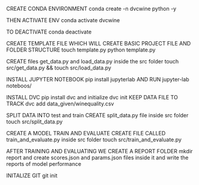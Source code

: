 CREATE CONDA ENVIRONMENT
conda create -n dvcwine python -y

THEN ACTIVATE ENV
conda activate dvcwine

TO DEACTIVATE
conda deactivate

CREATE TEMPLATE FILE WHICH WILL CREATE BASIC PROJECT FILE AND FOLDER STRUCTURE
touch template.py
python template.py

CREATE files get_data.py and load_data.py inside the src folder
touch src/get_data.py && touch src/load_data.py

INSTALL JUPYTER NOTEBOOK
pip install jupyterlab
AND RUN
jupyter-lab noteboos/

INSTALL DVC
pip install dvc
and initialize
dvc init
KEEP DATA FILE TO TRACK
dvc add data_given/winequality.csv

SPLIT DATA INTO test and train 
CREATE split_data.py file inside src folder
touch src/split_data.py

CREATE A MODEL TRAIN AND EVALUATE
CREATE FILE CALLED train_and_evaluate.py inside src folder
touch src/train_and_evaluate.py

AFTER TRAINING AND EVALUATING WE CREATE A REPORT FOLDER
mkdir report
and create scores.json and params.json files inside it
and write the reports of model performance


INITALIZE GIT
git init


